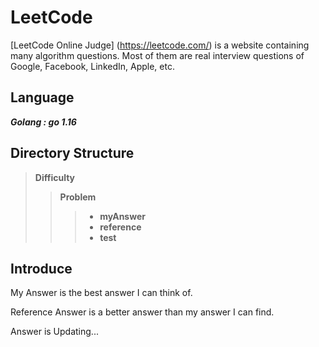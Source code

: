 # LeetCode  
[LeetCode Online Judge] (https://leetcode.com/) is a website containing many algorithm questions. Most of them are real interview questions of Google, Facebook, LinkedIn, Apple, etc. 

## Language  
***Golang : go 1.16***

## Directory Structure  
> **Difficulty**
>> **Problem**
>>> * **myAnswer**
>>> * **reference**
>>> * **test**

## Introduce  
My Answer is the best answer I can think of.

Reference Answer is a better answer than my answer I can find.

Answer is Updating...